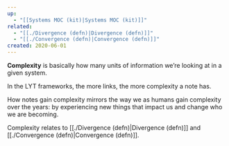 ```yaml
---
up:
  - "[[Systems MOC (kit)|Systems MOC (kit)]]"
related:
  - "[[./Divergence (defn)|Divergence (defn)]]"
  - "[[./Convergence (defn)|Convergence (defn)]]"
created: 2020-06-01
---
```

 **Complexity** is basically how many units of information we’re looking at in a given system. 

In the LYT frameworks, the more links, the more complexity a note has.

How notes gain complexity mirrors the way we as humans gain complexity over the years: by experiencing new things that impact us and change who we are becoming.

Complexity relates to [[./Divergence (defn)|Divergence (defn)]] and [[./Convergence (defn)|Convergence (defn)]].